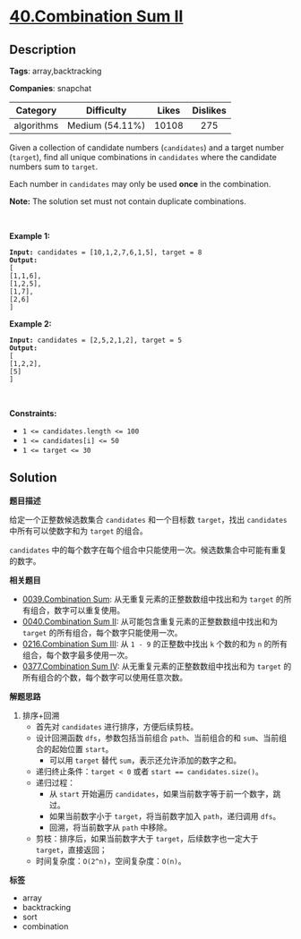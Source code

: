 # [40.Combination Sum II](https://leetcode.com/problems/combination-sum-ii/description/)

## Description

**Tags**: array,backtracking

**Companies**: snapchat

|  Category  |   Difficulty    | Likes | Dislikes |
| :--------: | :-------------: | :---: | :------: |
| algorithms | Medium (54.11%) | 10108 |   275    |

<p>Given a collection of candidate numbers (<code>candidates</code>) and a target number (<code>target</code>), find all unique combinations in <code>candidates</code>&nbsp;where the candidate numbers sum to <code>target</code>.</p>
<p>Each number in <code>candidates</code>&nbsp;may only be used <strong>once</strong> in the combination.</p>
<p><strong>Note:</strong>&nbsp;The solution set must not contain duplicate combinations.</p>
<p>&nbsp;</p>
<p><strong class="example">Example 1:</strong></p>
<pre><code><strong>Input:</strong> candidates = [10,1,2,7,6,1,5], target = 8
<strong>Output:</strong>
[
[1,1,6],
[1,2,5],
[1,7],
[2,6]
]</code></pre>
<p><strong class="example">Example 2:</strong></p>
<pre><code><strong>Input:</strong> candidates = [2,5,2,1,2], target = 5
<strong>Output:</strong>
[
[1,2,2],
[5]
]</code></pre>
<p>&nbsp;</p>
<p><strong>Constraints:</strong></p>
<ul>
  <li><code>1 &lt;=&nbsp;candidates.length &lt;= 100</code></li>
  <li><code>1 &lt;=&nbsp;candidates[i] &lt;= 50</code></li>
  <li><code>1 &lt;= target &lt;= 30</code></li>
</ul>

## Solution

**题目描述**

给定一个正整数候选数集合 `candidates` 和一个目标数 `target`，找出 `candidates` 中所有可以使数字和为 `target` 的组合。

`candidates` 中的每个数字在每个组合中只能使用一次。候选数集合中可能有重复的数字。

**相关题目**

- [0039.Combination Sum](0039.combination-sum.md): 从无重复元素的正整数数组中找出和为 `target` 的所有组合，数字可以重复使用。
- [0040.Combination Sum II](0040.combination-sum-ii.md): 从可能包含重复元素的正整数数组中找出和为 `target` 的所有组合，每个数字只能使用一次。
- [0216.Combination Sum III](0216.combination-sum-iii.md): 从 `1 - 9` 的正整数中找出 `k` 个数的和为 `n` 的所有组合，每个数字最多使用一次。
- [0377.Combination Sum IV](0377.combination-sum-iv.md): 从无重复元素的正整数数组中找出和为 `target` 的所有组合的个数，每个数字可以使用任意次数。

**解题思路**

1. 排序+回溯
   - 首先对 `candidates` 进行排序，方便后续剪枝。
   - 设计回溯函数 `dfs`，参数包括当前组合 `path`、当前组合的和 `sum`、当前组合的起始位置 `start`。
     - 可以用 `target` 替代 `sum`，表示还允许添加的数字之和。
   - 递归终止条件：`target < 0` 或者 `start == candidates.size()`。
   - 递归过程：
     - 从 `start` 开始遍历 `candidates`，如果当前数字等于前一个数字，跳过。
     - 如果当前数字小于 `target`，将当前数字加入 `path`，递归调用 `dfs`。
     - 回溯，将当前数字从 `path` 中移除。
   - 剪枝：排序后，如果当前数字大于 `target`，后续数字也一定大于 `target`，直接返回；
   - 时间复杂度：`O(2^n)`，空间复杂度：`O(n)`。

**标签**

- array
- backtracking
- sort
- combination
